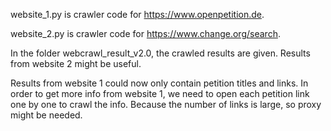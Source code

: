 website_1.py is crawler code for https://www.openpetition.de.

website_2.py is crawler code for https://www.change.org/search.

In the folder webcrawl_result_v2.0, the crawled results are given. Results from website 2 might be useful. 

Results from website 1 could now only contain petition titles and links. In order to get more info from website 1, we need to open each petition link one by one to crawl the info. Because the number of links is large, so proxy might be needed.
